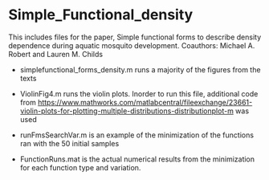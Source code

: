 # Simple_Functional_density

This includes files for the paper, Simple functional forms to describe density dependence during aquatic mosquito development. 
Coauthors: Michael A. Robert and Lauren M. Childs

* simplefunctional_forms_density.m runs a majority of the figures from the texts

* ViolinFig4.m runs the violin plots. Inorder to run this file, additional code from https://www.mathworks.com/matlabcentral/fileexchange/23661-violin-plots-for-plotting-multiple-distributions-distributionplot-m was used

* runFmsSearchVar.m is an example of the minimization of the functions ran with the 50 initial samples

* FunctionRuns.mat is the actual numerical results from the minimization for each function type and variation.
